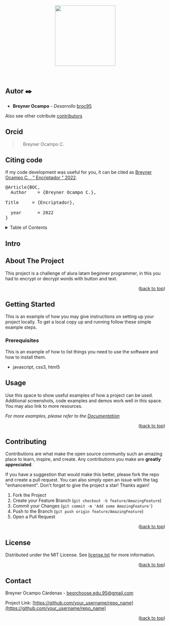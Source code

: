    <h1 align="center">
<img src="https://lh3.googleusercontent.com/a-/AOh14GjzMXZP5SFwL8OpSNU7N4YW3WR4_exx7s5KJnUI=s346-p-rw-no" width="190">
</h1><br>

## Autor ✒️


* **Breyner Ocampo** - *Desarrollo* [broc95](https://github.com/BROC95)

Also see other cotribute [contributors](https://github.com/BROC95/notas-colegio/graphs/contributors) 

## Orcid
<blockquote>
<div>
</div></blockquote>
<blockquote>
<div><a class="reference external image-reference" href="https://orcid.org/
0000-0003-1237-3173"><img alt="" src="https://orcid.org/assets/vectors/orcid.logo.icon.svg "width="12" height="12" /></a>
 Breyner Ocampo C.</div> </blockquote>



<!-- # Citar codigo -->
<section id="citing-matplotlib">
<h1>Citing code <a class="headerlink" href="#citing-matplotlib" title="Permalink to this headline"></a></h1>
<p>If my code development was useful for you, it can be cited as <a class="reference external" href="https://doi.org/10.1109/MCSE.2007.55">Breyner Ocampo C. , &quot Encriptador  &quot; 2022</a>.</p>
<div class="highlight-bibtex notranslate"><div class="highlight"><pre><span></span><span class="nc">@Article</span><span class="p">{</span><span class="nl">BOC</span><span class="p">,</span><span class="w"></span>
<span class="w">  </span><span class="na">Author</span><span class="w">    </span><span class="p">=</span><span class="w"> </span><span class="s">{Breyner Ocampo C.}</span><span class="p">,</span><span class="w"></span>
<span class="w">  </span>
<span class="na">Title</span><span class="w">     </span><span class="p">=</span><span class="w"> </span><span class="s">{Encriptador}</span><span class="p">,</span><span class="w"></span>
<span class="w">  </span>
<span class="w">  </span><span class="na">year</span><span class="w">      </span><span class="p">=</span><span class="w"> </span><span class="m">2022</span><span class="w"></span>
<span class="p">}</span><span class="w"></span>
</pre></div>
</div>

<div id="top"></div>
<!-- TABLE OF CONTENTS -->
<details>
  <summary>Table of Contents</summary>
  <ol>
  <li><a href="#Breyner">Ejecutando las pruebas </a></li>
    <li>
      <a href="#Comenzando ">Intro</a>
      <ul>
        <li><a href="#built-with">Built With</a></li>
      </ul>
    </li>
    <li>
      <a href="#getting-started">Getting Started</a>
      <ul>
        <li><a href="#prerequisites">Prerequisites</a></li>
        <li><a href="#Ejecutando las pruebas">Ejecutando las pruebas </a></li>
      </ul>
    </li>
    <li><a href="#usage">Usage</a></li>
    <!-- <li><a href="#roadmap">Roadmap</a></li> -->
    <li><a href="#contributing">Contributing</a></li>
    <li><a href="#license">License</a></li>
    <li><a href="#contact">Contact</a></li>
    <li><a href="#acknowledgments">Acknowledgments</a></li>
  </ol>
</details>




   




<!--


<!-- ABOUT THE PROJECT -->
# Intro
## About The Project

This project is a challenge of alura  latam beginner programmer, in this you had to encrypt or decrypt words with button and text.

<!-- <p align="right">(<a href="#top">back to top</a>)</p> -->




<p align="right">(<a href="#top">back to top</a>)</p>



<!-- GETTING STARTED -->
## Getting Started

This is an example of how you may give instructions on setting up your project locally.
To get a local copy up and running follow these simple example steps.

### Prerequisites

This is an example of how to list things you need to use the software and how to install them.
* javascript, css3, html5
  <!-- ```
  pip install -r requiriments.txt
  ``` -->




<!-- USAGE EXAMPLES -->
## Usage

Use this space to show useful examples of how a project can be used. Additional screenshots, code examples and demos work well in this space. You may also link to more resources.

_For more examples, please refer to the [Documentation](https://example.com)_





<p align="right">(<a href="#top">back to top</a>)</p>



<!-- CONTRIBUTING -->
## Contributing

Contributions are what make the open source community such an amazing place to learn, inspire, and create. Any contributions you make are **greatly appreciated**.

If you have a suggestion that would make this better, please fork the repo and create a pull request. You can also simply open an issue with the tag "enhancement".
Don't forget to give the project a star! Thanks again!

1. Fork the Project
2. Create your Feature Branch (`git checkout -b feature/AmazingFeature`)
3. Commit your Changes (`git commit -m 'Add some AmazingFeature'`)
4. Push to the Branch (`git push origin feature/AmazingFeature`)
5. Open a Pull Request

<p align="right">(<a href="#top">back to top</a>)</p>



<!-- LICENSE -->
## License

Distributed under the MIT License. See [license.txt](https://github.com/BROC95/JavaExercises/blob/main/LICENSE)  for more information.

<p align="right">(<a href="#top">back to top</a>)</p>



<!-- CONTACT -->
## Contact

Breyner Ocampo Cárdenas  - beorchoose.edu.95@gmail.com

Project Link: [https://github.com/your_username/repo_name](https://github.com/your_username/repo_name)

<p align="right">(<a href="#top">back to top</a>)</p>


